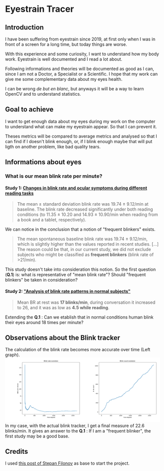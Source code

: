 # Eyestrain Tracer

## Introduction
I have been suffering from eyestrain since 2019, at first only when I was in front of a screen for a long time, but today things are worse. 

With this experience and some curiosity, I want to understand how my body work. Eyestrain is well documented and I read a lot about.  

Following informations and theories will be documented as good as I can, since I am not a Doctor, a Specialist or a Scientific.
I hope that my work can give me some complementary data about my eyes health.

I can be wrong *de but en blanc*, but anyways it will be a way to learn OpenCV and to understand statistics. 

## Goal to achieve
I want to get enough data about my eyes during my work on the computer to understand what can make my eyestrain appear. So that I can prevent it.

Theses metrics will be compared to average metrics and analysed so that I can find if I doesn't blink enough, or, if I blink enough maybe that will put ligth on another problem, like bad quality tears.


## Informations about eyes

### What is our mean blink rate per minute?
#### Study 1: [Changes in blink rate and ocular symptoms during different reading tasks](https://www.ncbi.nlm.nih.gov/pmc/articles/PMC6118863/)
> The mean ± standard deviation blink rate was 19.74 ± 9.12/min at baseline. The blink rate decreased significantly under both reading conditions (to 11.35 ± 10.20 and 14.93 ± 10.90/min when reading from a book and a tablet, respectively).  

We can notice in the conclusion that a notion of "frequent blinkers" exists.
> The mean spontaneous baseline blink rate was 19.74 ± 9.12/min, which is slightly higher than the values reported in recent studies. [...] The reason could be that, in our current study, we did not exclude subjects who might be classified as **frequent blinkers** (blink rate of >21/min).
  
This study doesn't take into consideration this notion. So the first question (**Q.1**) is: what is representative of "mean blink rate"? Should "frequent blinkers" be taken in consideration?

#### Study 2: ["Analysis of blink rate patterns in normal subjects"](https://movementdisorders.onlinelibrary.wiley.com/doi/10.1002/mds.870120629)
> Mean BR at rest was **17 blinks/min**, during conversation it increased to 26, and it was as low as **4.5 while reading**.

Extending the **Q.1** : Can we etablish that in normal conditions human blink their eyes around 18 times per minute?

## Observations about the Blink tracker
The calculation of the blink rate becomes more accurate over time (Left graph).
![Graph of my 40min eye measurement](assets/exports/2022-08-12-11-30-55.csv.png)
In my case, with the actual blink tracker, I get a final measure of 22.6 blinks/min. It gives an answer to the **Q.1** : If I am a "frequent blinker", the first study may be a good base.
## Credits
I used [this post of Stepan Filonov](https://medium.com/@stepanfilonov/tracking-your-eyes-with-python-3952e66194a6) as base to start the project.